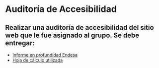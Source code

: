 # Auditoría de Accesibilidad

## Realizar una auditoría de accesibilidad del sitio web que le fue asignado al grupo. Se debe entregar:
*  [Informe en profundidad Endesa](https://github.com/alu0101206479/Usabilidad-y-Accesibilidad/blob/main/Auditor%C3%ADa%20Accesibilidad/InformeProdundidadEndesa.pdf)
*  [Hoja de cálculo utilizada]()
